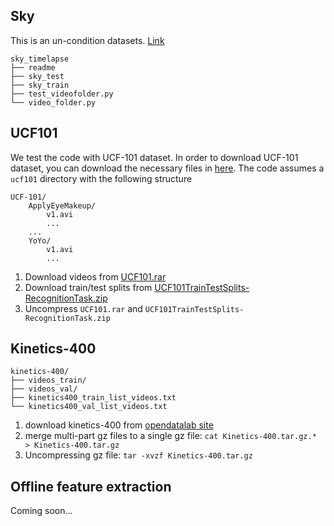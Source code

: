 
## Sky


This is an un-condition datasets. [Link](https://drive.google.com/open?id=1xWLiU-MBGN7MrsFHQm4_yXmfHBsMbJQo)

```
sky_timelapse
├── readme
├── sky_test
├── sky_train
├── test_videofolder.py
└── video_folder.py
```

## UCF101

We test the code with UCF-101 dataset. In order to download UCF-101 dataset, you can download the necessary files in [here](https://www.crcv.ucf.edu/data/UCF101.php). The code assumes a `ucf101` directory with the following structure
```
UCF-101/
    ApplyEyeMakeup/
        v1.avi
        ...
    ...
    YoYo/
        v1.avi
        ...
```

1. Download videos from [UCF101.rar](https://www.crcv.ucf.edu/data/UCF101/UCF101.rar)
2. Download train/test splits from [UCF101TrainTestSplits-RecognitionTask.zip](https://www.crcv.ucf.edu/data/UCF101/UCF101TrainTestSplits-RecognitionTask.zip)
3. Uncompress `UCF101.rar` and `UCF101TrainTestSplits-RecognitionTask.zip`

## Kinetics-400

```
kinetics-400/
├── videos_train/
├── videos_val/
├── kinetics400_train_list_videos.txt
└── kinetics400_val_list_videos.txt
```

1. download kinetics-400 from [opendatalab site](https://opendatalab.com/OpenMMLab/Kinetics-400)
2. merge multi-part gz files to a single gz file: `cat Kinetics-400.tar.gz.* > Kinetics-400.tar.gz`
3. Uncompressing gz file: `tar -xvzf Kinetics-400.tar.gz`


## Offline feature extraction
Coming soon...
